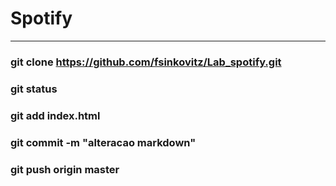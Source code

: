# Spotify
___

### git clone https://github.com/fsinkovitz/Lab_spotify.git

### git status

### git add index.html

### git commit -m "alteracao markdown"

### git push origin master
